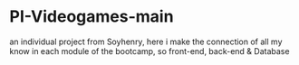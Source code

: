 # PI-Videogames-main
an individual project from Soyhenry, here i make the connection of all my know in each module of the bootcamp, so front-end, back-end &amp; Database
